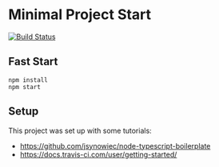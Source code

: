 # Minimal Project Start

[![Build Status](https://travis-ci.com/katerberg/minimal-node.svg?branch=master)](https://travis-ci.com/katerberg/minimal-node)

## Fast Start

```
npm install
npm start
```


## Setup

This project was set up with some tutorials:

 - https://github.com/jsynowiec/node-typescript-boilerplate
 - https://docs.travis-ci.com/user/getting-started/
